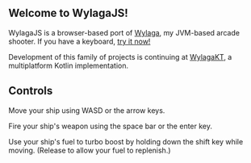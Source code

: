 ## Welcome to WylagaJS!

WylagaJS is a browser-based port of [Wylaga](https://github.com/wylieallen/Wylaga), my JVM-based arcade shooter. If you have a keyboard, [try it now!](https://wylieallen.github.io/WylagaJS)

Development of this family of projects is continuing at [WylagaKT](https://github.com/wylieallen/WylagaKT), a multiplatform Kotlin implementation.

## Controls

Move your ship using WASD or the arrow keys.

Fire your ship's weapon using the space bar or the enter key.

Use your ship's fuel to turbo boost by holding down the shift key while moving. (Release to allow your fuel to replenish.)
